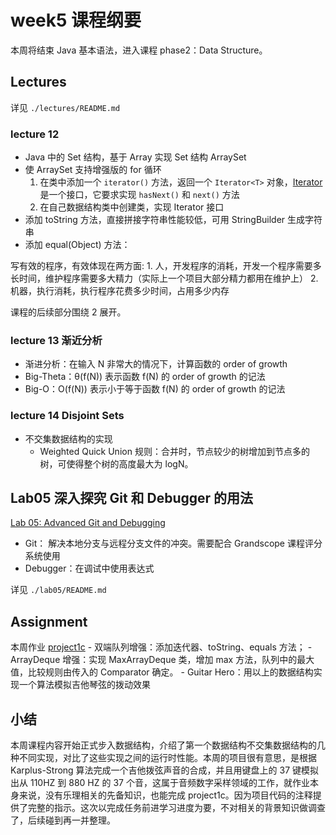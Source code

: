 # week5 课程纲要

本周将结束 Java 基本语法，进入课程 phase2：Data Structure。

## Lectures

详见 `./lectures/README.md`

### lecture 12

- Java 中的 Set 结构，基于 Array 实现 Set 结构 ArraySet
- 使 ArraySet 支持增强版的 for 循环
  1. 在类中添加一个 `iterator()` 方法，返回一个 `Iterator<T>` 对象，[Iterator<T>](https://docs.oracle.com/javase/8/docs/api/java/util/Iterator.html)是一个接口，它要求实现 `hasNext()` 和 `next()` 方法
  2. 在自己数据结构类中创建类，实现 Iterator 接口
- 添加 toString 方法，直接拼接字符串性能较低，可用 StringBuilder 生成字符串
- 添加 equal(Object) 方法：

写有效的程序，有效体现在两方面:
    1. 人，开发程序的消耗，开发一个程序需要多长时间，维护程序需要多大精力（实际上一个项目大部分精力都用在维护上）
    2. 机器，执行消耗，执行程序花费多少时间，占用多少内存

课程的后续部分围绕 2 展开。

### lecture 13 渐近分析

- 渐进分析：在输入 N 非常大的情况下，计算函数的 order of growth
- Big-Theta：θ(f(N)) 表示函数 f(N) 的 order of growth 的记法
- Big-O：O(f(N)) 表示小于等于函数 f(N) 的 order of growth 的记法

### lecture 14 Disjoint Sets

- 不交集数据结构的实现
    - Weighted Quick Union 规则：合并时，节点较少的树增加到节点多的树，可使得整个树的高度最大为 logN。

## Lab05 深入探究 Git 和 Debugger 的用法

[Lab 05: Advanced Git and Debugging](https://sp23.datastructur.es/materials/lab/lab05/)

- Git： 解决本地分支与远程分支文件的冲突。需要配合 Grandscope 课程评分系统使用
- Debugger：在调试中使用表达式

详见 `./lab05/README.md`

## Assignment

本周作业 [project1c](https://sp23.datastructur.es/materials/proj/proj1c/)
    - 双端队列增强：添加迭代器、toString、equals 方法；
    - ArrayDeque 增强：实现 MaxArrayDeque 类，增加 max 方法，队列中的最大值，比较规则由传入的 Comparator 确定。
    - Guitar Hero：用以上的数据结构实现一个算法模拟吉他琴弦的拨动效果

## 小结

本周课程内容开始正式步入数据结构，介绍了第一个数据结构不交集数据结构的几种不同实现，对比了这些实现之间的运行时性能。本周的项目很有意思，是根据 Karplus-Strong 算法完成一个吉他拨弦声音的合成，并且用键盘上的 37 键模拟出从 110HZ 到 880 HZ 的 37 个音，这属于音频数字采样领域的工作，就作业本身来说，没有乐理相关的先备知识，也能完成 project1c。因为项目代码的注释提供了完整的指示。这次以完成任务前进学习进度为要，不对相关的背景知识做调查了，后续碰到再一并整理。